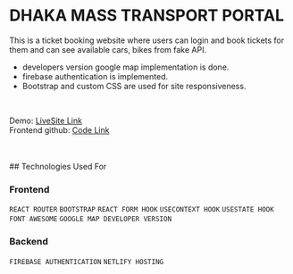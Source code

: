 # DHAKA MASS TRANSPORT PORTAL

This is a ticket booking website where users can login and book tickets for them and can see available cars, bikes from fake API.<br/>

- developers version google map implementation is done.
- firebase authentication is implemented. 
- Bootstrap and custom CSS are used for site responsiveness.

<br/>

Demo: [LiveSite Link](https://sad-yalow-c8a063.netlify.app/) <br/>
Frontend github: [Code Link](https://github.com/Samin1615088/dhaka-city-mass-transportation-portal-9/)

<br/>
<br/>
## Technologies Used For 

### Frontend
`REACT ROUTER`  `BOOTSTRAP`  `REACT FORM HOOK`  `USECONTEXT HOOK`  `USESTATE HOOK`  `FONT AWESOME` `GOOGLE MAP DEVELOPER VERSION`


###  Backend
`FIREBASE AUTHENTICATION`  `NETLIFY HOSTING`

